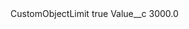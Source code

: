 <?xml version="1.0" encoding="UTF-8"?>
<CustomMetadata xmlns="http://soap.sforce.com/2006/04/metadata" xmlns:xsi="http://www.w3.org/2001/XMLSchema-instance" xmlns:xsd="http://www.w3.org/2001/XMLSchema">
    <label>CustomObjectLimit</label>
    <protected>true</protected>
    <values>
        <field>Value__c</field>
        <value xsi:type="xsd:double">3000.0</value>
    </values>
</CustomMetadata>

